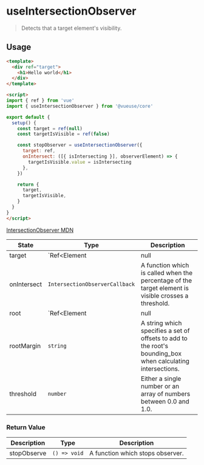 # useIntersectionObserver

> Detects that a target element's visibility.

## Usage

```html
<template>
  <div ref="target">
    <h1>Hello world</h1>
  </div>
</template>

<script>
import { ref } from 'vue'
import { useIntersectionObserver } from '@vueuse/core'

export default {
  setup() {
    const target = ref(null)
    const targetIsVisible = ref(false)

    const stopObserver = useIntersectionObserver({
      target: ref,
      onIntersect: ([{ isIntersecting }], observerElement) => {
        targetIsVisible.value = isIntersecting
      },
    })

    return {
      target,
      targetIsVisible,
    }
  }
}
</script>
```

[IntersectionObserver MDN](https://developer.mozilla.org/en-US/docs/Web/API/IntersectionObserver/IntersectionObserver)

| State       | Type                           | Description                                                                                                 |
| ----------- | ------------------------------ | ----------------------------------------------------------------------------------------------------------- |
| target      | `Ref<Element|null|undefined>`  | An element whose visibility within the root is to be monitored.                                             |
| onIntersect | `IntersectionObserverCallback` | A function which is called when the percentage of the target element is visible crosses a threshold.        |
| root        | `Ref<Element|null|undefined>`  | The Element or Document whose bounds are used as the bounding box when testing for intersection.            |
| rootMargin  | `string`                       | A string which specifies a set of offsets to add to the root's bounding_box when calculating intersections. |
| threshold   | `number`                       | Either a single number or an array of numbers between 0.0 and 1.0.                                          |

### Return Value

| Description | Type          | Description                      |
| ----------- | ------------- | -------------------------------- |
| stopObserve | `() => void`  | A function which stops observer. |
